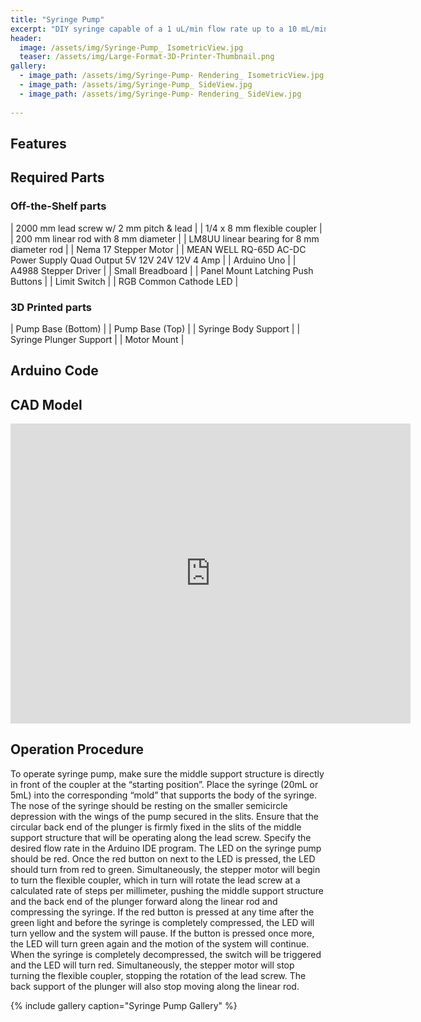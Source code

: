 ```yaml
---
title: "Syringe Pump"
excerpt: "DIY syringe capable of a 1 uL/min flow rate up to a 10 mL/min flow rate."
header:
  image: /assets/img/Syringe-Pump_ IsometricView.jpg
  teaser: /assets/img/Large-Format-3D-Printer-Thumbnail.png
gallery:
  - image_path: /assets/img/Syringe-Pump- Rendering_ IsometricView.jpg
  - image_path: /assets/img/Syringe-Pump_ SideView.jpg
  - image_path: /assets/img/Syringe-Pump- Rendering_ SideView.jpg
   
---
```

## Features

## Required Parts

### Off-the-Shelf parts
| 2000 mm lead screw w/ 2 mm pitch & lead |
| 1/4 x 8 mm flexible coupler |
| 200 mm linear rod with 8 mm diameter |
| LM8UU linear bearing for 8 mm diameter rod |
| Nema 17 Stepper Motor |
| MEAN WELL RQ-65D AC-DC Power Supply Quad Output 5V 12V 24V 12V 4 Amp |
| Arduino Uno |
| A4988 Stepper Driver |
| Small Breadboard |
| Panel Mount Latching Push Buttons |
| Limit Switch |
| RGB Common Cathode LED |

### 3D Printed parts
| Pump Base (Bottom) |
| Pump Base (Top) |
| Syringe Body Support |
| Syringe Plunger Support |
| Motor Mount |

## Arduino Code

## CAD Model
<iframe src="https://vanderbilt643.autodesk360.com/shares/public/SH35dfcQT936092f0e4320bbce97815dc8f2?mode=embed" width="640" height="480" allowfullscreen="true" webkitallowfullscreen="true" mozallowfullscreen="true"  frameborder="0"></iframe>

## Operation Procedure

  To operate syringe pump, make sure the middle support structure is directly in front of the coupler at the “starting position”. Place the syringe (20mL or 5mL) into the corresponding “mold” that supports the body of the syringe. The nose of the syringe should be resting on the smaller semicircle depression with the wings of the pump secured in the slits. Ensure that the circular back end of the plunger is firmly fixed in the slits of the middle support structure that will be operating along the lead screw. Specify the desired flow rate in the Arduino IDE program. The LED on the syringe pump should be red. Once the red button on next to the LED is pressed, the LED should turn from red to green. Simultaneously, the stepper motor will begin to turn the flexible coupler, which in turn will rotate the lead screw at a calculated rate of steps per millimeter, pushing the middle support structure and the back end of the plunger forward along the linear rod and compressing the syringe. If the red button is pressed at any time after the green light and before the syringe is completely compressed, the LED will turn yellow and the system will pause. If the button is pressed once more, the LED will turn green again and the motion of the system will continue. When the syringe is completely decompressed, the switch will be triggered and the LED will turn red. Simultaneously, the stepper motor will stop turning the flexible coupler, stopping the rotation of the lead screw. The back support of the plunger will also stop moving along the linear rod. 

{% include gallery caption="Syringe Pump Gallery" %}
